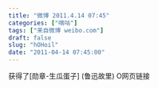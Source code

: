```yaml
---
title: "微博 2011.4.14 07:45"
categories: ["嘀咕"]
tags: ["来自微博 weibo.com"]
draft: false
slug: "hOHoil"
date: "2011-04-14 07:45:00"
---
```


<p>获得了[勋章-生瓜蛋子] (鲁迅故里) O网页链接 ​​​​</p>
